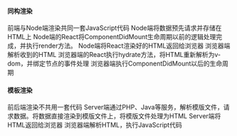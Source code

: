 #### 同构渲染
前端与Node端渲染共同一套JavaScript代码
Node端将数据预先请求并存储在HTML上
Node端的React将ComponentDidMount生命周期以前的逻辑处理完成，并执行render方法。
Node端将React渲染好的HTML返回给浏览器
浏览器端解析收到的HTML
浏览器端的React执行hydrate方法，将HTML重新解析为v-dom，并绑定节点的事件处理
浏览器端执行ComponentDidMount以后的生命周期



#### 模板渲染
前后端渲染不共用一套代码
Server端通过PHP、Java等服务，解析模版文件，请求数据。将数据直接渲染到模版文件上，将模版文件处理为HTML
Server端将HTML返回给浏览器
浏览器端解析HTML，执行JavaScript代码